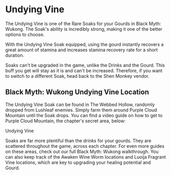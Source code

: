 # Undying Vine

The Undying Vine is one of the Rare Soaks for your Gourds in Black Myth: Wukong. The Soak's ability is incredibly strong, making it one of the better options to choose. 

With the Undying Vine Soak equipped, using the gourd instantly recovers a great amount of stamina and increases stamina recovery rate for a short duration. 

Soaks can't be upgraded in the game, unlike the Drinks and the Gourd. This buff you get will stay as it is and can't be increased. Therefore, if you want to switch to a different Soak, head back to the Shen Monkey vendor. 

## Black Myth: Wukong Undying Vine Location

The Undying Vine Soak can be found in The Webbed Hollow, randomly dropped from Lushleaf enemies. Simply farm them around Purple Cloud Mountain until the Soak drops. You can find a video guide on how to get to Purple Cloud Mountain, the chapter's secret area, below: 

Undying Vine

Soaks are far more plentiful than the drinks for your gourds. They are scattered throughout the game, across each chapter. For even more guides on these areas, check out our full Black Myth: Wukong walkthrough. You can also keep track of the Awaken Wine Worm locations and Luoija Fragrant Vine locations, which are key to upgrading your healing potential and Gourd.
